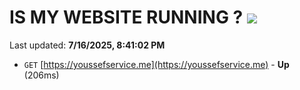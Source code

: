# IS MY WEBSITE RUNNING ? [![](https://img.shields.io/static/v1?label=Sponsor&message=%E2%9D%A4&logo=GitHub&color=%23fe8e86)](https://github.com/sponsors/Youssef-Lehmam)

Last updated: **7/16/2025, 8:41:02 PM**

- `GET` [https://youssefservice.me](https://youssefservice.me) - **Up** (206ms)
